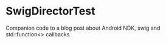 # SwigDirectorTest
Companion code to a blog post about Android NDK, swig and std::function&lt;> callbacks
